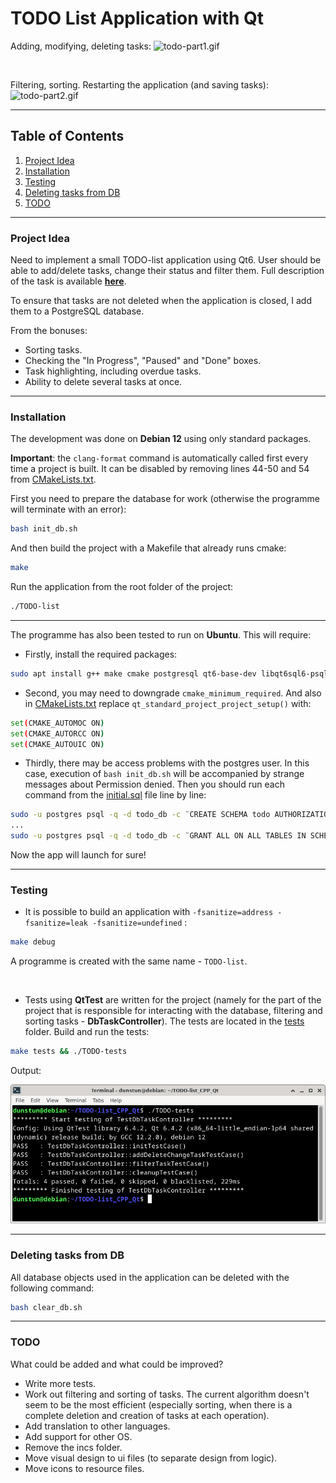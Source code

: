 # TODO List Application with Qt

Adding, modifying, deleting tasks:
![todo-part1.gif](assets/todo_part1.gif)

<br>

Filtering, sorting. Restarting the application (and saving tasks):
![todo-part2.gif](assets/todo_part2.gif)

---

## Table of Contents

1. [Project Idea](#project-idea)
2. [Installation](#installation)
3. [Testing](#testing)
4. [Deleting tasks from DB](#deleting-tasks-from-db)
5. [TODO](#todo)

---

### Project Idea
Need to implement a small TODO-list application using Qt6. User should be able to add/delete tasks, change their status and filter them. Full description of the task is available [**here**](TASK.md).

To ensure that tasks are not deleted when the application is closed, I add them to a PostgreSQL database.

From the bonuses:
- Sorting tasks.
- Checking the "In Progress", "Paused" and "Done" boxes.
- Task highlighting, including overdue tasks.
- Ability to delete several tasks at once.

---

### Installation
The development was done on **Debian 12** using only standard packages.

**Important**: the `clang-format` command is automatically called first every time a project is built. It can be disabled by removing lines 44-50 and 54 from [CMakeLists.txt](CMakeLists.txt).

First you need to prepare the database for work (otherwise the programme will terminate with an error):
```bash
bash init_db.sh
```
And then build the project with a Makefile that already runs cmake:
```bash
make
```
Run the application from the root folder of the project:
```bash
./TODO-list
```
---

The programme has also been tested to run on **Ubuntu**. This will require:
- Firstly, install the required packages:

```bash
sudo apt install g++ make cmake postgresql qt6-base-dev libqt6sql6-psql clang-format libgl1-mesa-dev libglvnd-dev
```
- Second, you may need to downgrade `cmake_minimum_required`. And also in [CMakeLists.txt](CMakeLists.txt) replace `qt_standard_project_project_setup()` with:
```bash
set(CMAKE_AUTOMOC ON)
set(CMAKE_AUTORCC ON)
set(CMAKE_AUTOUIC ON)
```
- Thirdly, there may be access problems with the postgres user. In this case, execution of `bash init_db.sh` will be accompanied by strange messages about Permission denied. Then you should run each command from the [initial.sql](initial.sql) file line by line:
```bash
sudo -u postgres psql -q -d todo_db -c ¨CREATE SCHEMA todo AUTHORIZATION todo_user;¨
...
sudo -u postgres psql -q -d todo_db -c ¨GRANT ALL ON ALL TABLES IN SCHEMA todo TO todo_user;¨
```

Now the app will launch for sure!

---

### Testing
- It is possible to build an application with `-fsanitize=address -fsanitize=leak -fsanitize=undefined` :
```bash
make debug
```
A programme is created with the same name - `TODO-list`.

<br>

- Tests using **QtTest** are written for the project (namely for the part of the project that is responsible for interacting with the database, filtering and sorting tasks - **DbTaskController**). The tests are located in the [tests](tests) folder. Build and run the tests:

```bash
make tests && ./TODO-tests
```

Output:

![test_output](assets/test_output.png)

---

### Deleting tasks from DB
All database objects used in the application can be deleted with the following command:
```bash
bash clear_db.sh
```

---

### TODO
What could be added and what could be improved?
- Write more tests.
- Work out filtering and sorting of tasks. The current algorithm doesn't seem to be the most efficient (especially sorting, when there is a complete deletion and creation of tasks at each operation).
- Add translation to other languages.
- Add support for other OS.
- Remove the incs folder.
- Move visual design to ui files (to separate design from logic).
- Move icons to resource files.